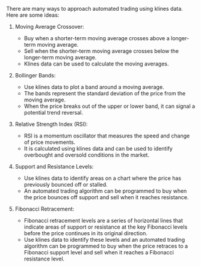 There are many ways to approach automated trading using klines data. Here are some ideas:

1. Moving Average Crossover:
    - Buy when a shorter-term moving average crosses above a longer-term moving average.
    - Sell when the shorter-term moving average crosses below the longer-term moving average.
    - Klines data can be used to calculate the moving averages.

2. Bollinger Bands:
    - Use klines data to plot a band around a moving average.
    - The bands represent the standard deviation of the price from the moving average.
    - When the price breaks out of the upper or lower band, it can signal a potential trend reversal.

3. Relative Strength Index (RSI):
    - RSI is a momentum oscillator that measures the speed and change of price movements.
    - It is calculated using klines data and can be used to identify overbought and oversold conditions in the market.

4. Support and Resistance Levels:
    - Use klines data to identify areas on a chart where the price has previously bounced off or stalled.
    - An automated trading algorithm can be programmed to buy when the price bounces off support and sell when it reaches resistance.

5. Fibonacci Retracement:
    - Fibonacci retracement levels are a series of horizontal lines that indicate areas of support or resistance at the key Fibonacci levels before the price continues in its original direction.
    - Use klines data to identify these levels and an automated trading algorithm can be programmed to buy when the price retraces to a Fibonacci support level and sell when it reaches a Fibonacci resistance level.
